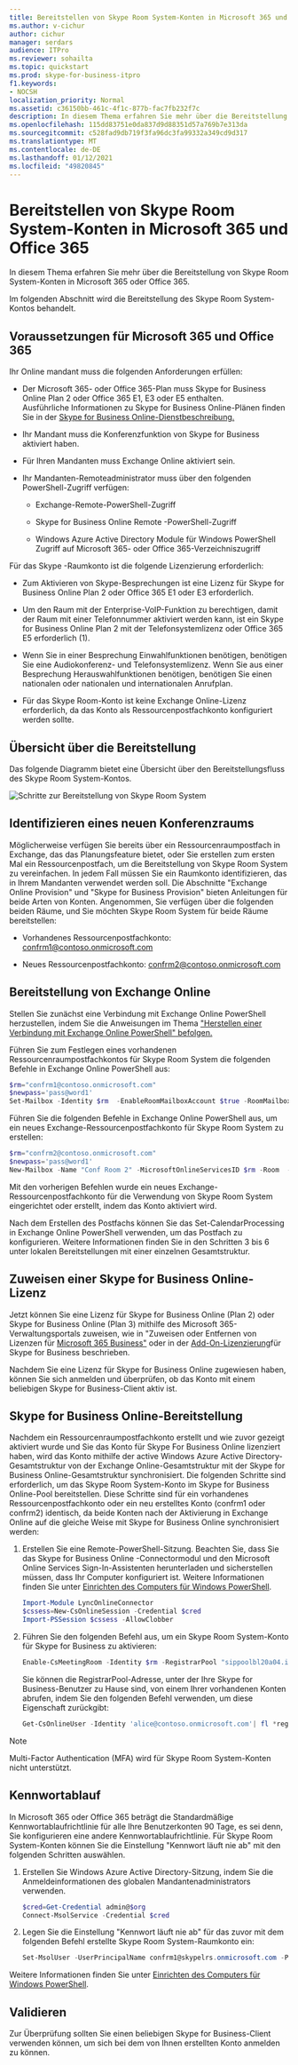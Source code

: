 ```yaml
---
title: Bereitstellen von Skype Room System-Konten in Microsoft 365 und Office 365
ms.author: v-cichur
author: cichur
manager: serdars
audience: ITPro
ms.reviewer: sohailta
ms.topic: quickstart
ms.prod: skype-for-business-itpro
f1.keywords:
- NOCSH
localization_priority: Normal
ms.assetid: c36150bb-461c-4f1c-877b-fac7fb232f7c
description: In diesem Thema erfahren Sie mehr über die Bereitstellung von Skype Room System-Konten in Microsoft 365 oder Office 365.
ms.openlocfilehash: 115dd83751e0da837d9d88351d57a769b7e313da
ms.sourcegitcommit: c528fad9db719f3fa96dc3fa99332a349cd9d317
ms.translationtype: MT
ms.contentlocale: de-DE
ms.lasthandoff: 01/12/2021
ms.locfileid: "49820845"
---
```

# <a name="provisioning-skype-room-system-accounts-in-microsoft-365-and-office-365"></a>Bereitstellen von Skype Room System-Konten in Microsoft 365 und Office 365
 
In diesem Thema erfahren Sie mehr über die Bereitstellung von Skype Room System-Konten in Microsoft 365 oder Office 365.
  
Im folgenden Abschnitt wird die Bereitstellung des Skype Room System-Kontos behandelt.
  
## <a name="microsoft-365-and-office-365-prerequisites"></a>Voraussetzungen für Microsoft 365 und Office 365

Ihr Online mandant muss die folgenden Anforderungen erfüllen:
  
- Der Microsoft 365- oder Office 365-Plan muss Skype for Business Online Plan 2 oder Office 365 E1, E3 oder E5 enthalten. <br/>Ausführliche Informationen zu Skype for Business Online-Plänen finden Sie in der [Skype for Business Online-Dienstbeschreibung.](https://technet.microsoft.com/library/jj822172.aspx)
    
- Ihr Mandant muss die Konferenzfunktion von Skype for Business aktiviert haben.
    
- Für Ihren Mandanten muss Exchange Online aktiviert sein. 
    
- Ihr Mandanten-Remoteadministrator muss über den folgenden PowerShell-Zugriff verfügen:
    
  - Exchange-Remote-PowerShell-Zugriff
    
  - Skype for Business Online Remote -PowerShell-Zugriff
    
  - Windows Azure Active Directory Module für Windows PowerShell Zugriff auf Microsoft 365- oder Office 365-Verzeichniszugriff
    
Für das Skype -Raumkonto ist die folgende Lizenzierung erforderlich:
  
- Zum Aktivieren von Skype-Besprechungen ist eine Lizenz für Skype for Business Online Plan 2 oder Office 365 E1 oder E3 erforderlich.
    
- Um den Raum mit der Enterprise-VoIP-Funktion zu berechtigen, damit der Raum mit einer Telefonnummer aktiviert werden kann, ist ein Skype for Business Online Plan 2 mit der Telefonsystemlizenz oder Office 365 E5 erforderlich (1).
    
- Wenn Sie in einer Besprechung Einwahlfunktionen benötigen, benötigen Sie eine Audiokonferenz- und Telefonsystemlizenz.  Wenn Sie aus einer Besprechung Herauswahlfunktionen benötigen, benötigen Sie einen nationalen oder nationalen und internationalen Anrufplan. 
    
- Für das Skype Room-Konto ist keine Exchange Online-Lizenz erforderlich, da das Konto als Ressourcenpostfachkonto konfiguriert werden sollte.
    
## <a name="provisioning-overview"></a>Übersicht über die Bereitstellung

Das folgende Diagramm bietet eine Übersicht über den Bereitstellungsfluss des Skype Room System-Kontos.
  
![Schritte zur Bereitstellung von Skype Room System](../../media/354c5659-317b-4e85-a1bc-c60c07f305a4.png)
  
## <a name="identify-a-new-conference-room"></a>Identifizieren eines neuen Konferenzraums

Möglicherweise verfügen Sie bereits über ein Ressourcenraumpostfach in Exchange, das das Planungsfeature bietet, oder Sie erstellen zum ersten Mal ein Ressourcenpostfach, um die Bereitstellung von Skype Room System zu vereinfachen. In jedem Fall müssen Sie ein Raumkonto identifizieren, das in Ihrem Mandanten verwendet werden soll. Die Abschnitte "Exchange Online Provision" und "Skype for Business Provision" bieten Anleitungen für beide Arten von Konten. Angenommen, Sie verfügen über die folgenden beiden Räume, und Sie möchten Skype Room System für beide Räume bereitstellen:
  
- Vorhandenes Ressourcenpostfachkonto: confrm1@contoso.onmicrosoft.com
    
- Neues Ressourcenpostfachkonto: confrm2@contoso.onmicrosoft.com
    
## <a name="exchange-online-provisioning"></a>Bereitstellung von Exchange Online

Stellen Sie zunächst eine Verbindung mit Exchange Online PowerShell herzustellen, indem Sie die Anweisungen im Thema ["Herstellen einer Verbindung mit Exchange Online PowerShell" befolgen.](https://go.microsoft.com/fwlink/p/?LinkId=396554)
  
Führen Sie zum Festlegen eines vorhandenen Ressourcenraumpostfachkontos für Skype Room System die folgenden Befehle in Exchange Online PowerShell aus:
  
```powershell
$rm="confrm1@contoso.onmicrosoft.com"
$newpass='pass@word1'
Set-Mailbox -Identity $rm  -EnableRoomMailboxAccount $true -RoomMailboxPassword (ConvertTo-SecureString $newpass -AsPlainText -Force)
```

Führen Sie die folgenden Befehle in Exchange Online PowerShell aus, um ein neues Exchange-Ressourcenpostfachkonto für Skype Room System zu erstellen:
  
```powershell
$rm="confrm2@contoso.onmicrosoft.com"
$newpass='pass@word1'
New-Mailbox -Name "Conf Room 2" -MicrosoftOnlineServicesID $rm -Room  -EnableRoomMailboxAccount $true -RoomMailboxPassword (ConvertTo-SecureString $newpass -AsPlainText -Force)
```

Mit den vorherigen Befehlen wurde ein neues Exchange-Ressourcenpostfachkonto für die Verwendung von Skype Room System eingerichtet oder erstellt, indem das Konto aktiviert wird.
  
Nach dem Erstellen des Postfachs können Sie das Set-CalendarProcessing in Exchange Online PowerShell verwenden, um das Postfach zu konfigurieren. Weitere Informationen finden Sie in den Schritten 3 bis 6 unter lokalen Bereitstellungen mit einer einzelnen Gesamtstruktur.

## <a name="assigning-a-skype-for-business-online-license"></a>Zuweisen einer Skype for Business Online-Lizenz

Jetzt können Sie eine Lizenz für Skype for Business Online (Plan 2) oder Skype for Business Online (Plan 3) mithilfe des Microsoft 365-Verwaltungsportals zuweisen, wie in "Zuweisen oder Entfernen von Lizenzen für [Microsoft 365 Business"](https://support.office.com/article/Assign-or-remove-licenses-for-Office-365-for-business-997596b5-4173-4627-b915-36abac6786dc?ui=en-US&amp;rs=en-US&amp;ad=US) oder in der [Add-On-Lizenzierung](https://support.office.com/article/Skype-for-Business-add-on-licensing-3ed752b1-5983-43f9-bcfd-760619ab40a7)für Skype for Business beschrieben. 
  
Nachdem Sie eine Lizenz für Skype for Business Online zugewiesen haben, können Sie sich anmelden und überprüfen, ob das Konto mit einem beliebigen Skype for Business-Client aktiv ist.
  
## <a name="skype-for-business-online-provisioning"></a>Skype for Business Online-Bereitstellung

Nachdem ein Ressourcenraumpostfachkonto erstellt und wie zuvor gezeigt aktiviert wurde und Sie das Konto für Skype For Business Online lizenziert haben, wird das Konto mithilfe der active Windows Azure Active Directory-Gesamtstruktur von der Exchange Online-Gesamtstruktur mit der Skype for Business Online-Gesamtstruktur synchronisiert. Die folgenden Schritte sind erforderlich, um das Skype Room System-Konto im Skype for Business Online-Pool bereitstellen. Diese Schritte sind für ein vorhandenes Ressourcenpostfachkonto oder ein neu erstelltes Konto (confrm1 oder confrm2) identisch, da beide Konten nach der Aktivierung in Exchange Online auf die gleiche Weise mit Skype for Business Online synchronisiert werden:
  
1. Erstellen Sie eine Remote-PowerShell-Sitzung. Beachten Sie, dass Sie das Skype for Business Online -Connectormodul und den Microsoft Online Services Sign-In-Assistenten herunterladen und sicherstellen müssen, dass Ihr Computer konfiguriert ist. Weitere Informationen finden Sie unter [Einrichten des Computers für Windows PowerShell](https://docs.microsoft.com/SkypeForBusiness/set-up-your-computer-for-windows-powershell/set-up-your-computer-for-windows-powershell).
    
   ```powershell
   Import-Module LyncOnlineConnector
   $cssess=New-CsOnlineSession -Credential $cred
   Import-PSSession $cssess -AllowClobber
   ```

2. Führen Sie den folgenden Befehl aus, um ein Skype Room System-Konto für Skype for Business zu aktivieren:
    
   ```powershell
   Enable-CsMeetingRoom -Identity $rm -RegistrarPool "sippoolbl20a04.infra.lync.com" -SipAddressType EmailAddress
   ```

    Sie können die RegistrarPool-Adresse, unter der Ihre Skype for Business-Benutzer zu Hause sind, von einem Ihrer vorhandenen Konten abrufen, indem Sie den folgenden Befehl verwenden, um diese Eigenschaft zurückgibt:
    
   ```powershell
   Get-CsOnlineUser -Identity 'alice@contoso.onmicrosoft.com'| fl *registrarpool*
   ```

>[!NOTE] 
>Multi-Factor Authentication (MFA) wird für Skype Room System-Konten nicht unterstützt. 

## <a name="password-expiration"></a>Kennwortablauf

In Microsoft 365 oder Office 365 beträgt die Standardmäßige Kennwortablaufrichtlinie für alle Ihre Benutzerkonten 90 Tage, es sei denn, Sie konfigurieren eine andere Kennwortablaufrichtlinie. Für Skype Room System-Konten können Sie die Einstellung "Kennwort läuft nie ab" mit den folgenden Schritten auswählen.
  
1. Erstellen Sie Windows Azure Active Directory-Sitzung, indem Sie die Anmeldeinformationen des globalen Mandantenadministrators verwenden.
    
    ```powershell
    $cred=Get-Credential admin@$org
    Connect-MsolService -Credential $cred
    ```

2. Legen Sie die Einstellung "Kennwort läuft nie ab" für das zuvor mit dem folgenden Befehl erstellte Skype Room System-Raumkonto ein:
    
   ```powershell
   Set-MsolUser -UserPrincipalName confrm1@skypelrs.onmicrosoft.com -PasswordNeverExpires $true
   ```

Weitere Informationen finden Sie unter [Einrichten des Computers für Windows PowerShell](https://docs.microsoft.com/SkypeForBusiness/set-up-your-computer-for-windows-powershell/set-up-your-computer-for-windows-powershell).
  
## <a name="validate"></a>Validieren

Zur Überprüfung sollten Sie einen beliebigen Skype for Business-Client verwenden können, um sich bei dem von Ihnen erstellten Konto anmelden zu können.

